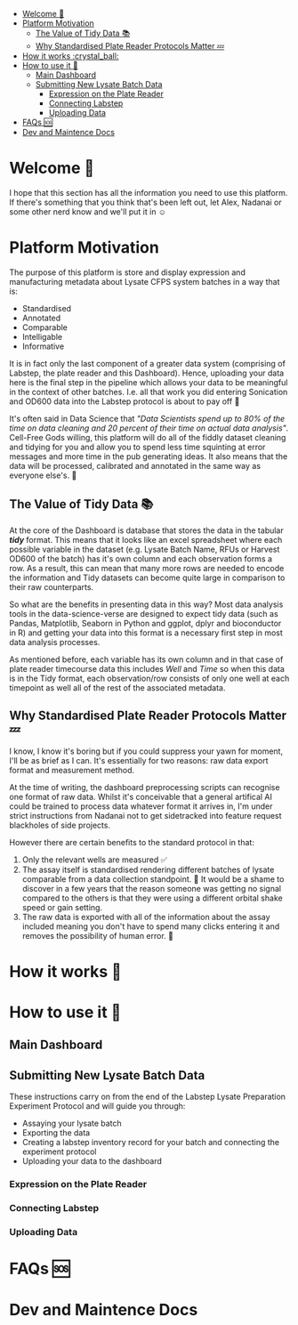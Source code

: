 - [Welcome :star2:](#welcome-star2)
- [Platform Motivation](#platform-motivation)
  - [The Value of Tidy Data :books:](#the-value-of-tidy-data-books)
  - [Why Standardised Plate Reader Protocols Matter :zzz:](#why-standardised-plate-reader-protocols-matter-zzz)
- [How it works :crystal\_ball:](#how-it-works-crystal_ball)
- [How to use it :muscle:](#how-to-use-it-muscle)
  - [Main Dashboard](#main-dashboard)
  - [Submitting New Lysate Batch Data](#submitting-new-lysate-batch-data)
    - [Expression on the Plate Reader](#expression-on-the-plate-reader)
    - [Connecting Labstep](#connecting-labstep)
    - [Uploading Data](#uploading-data)
- [FAQs :sos:](#faqs-sos)
- [Dev and Maintence Docs](#dev-and-maintence-docs)


# Welcome :star2:

I hope that this section has all the information you need to use this platform. If there's something that you think that's been left out, let Alex, Nadanai or some other nerd know and we'll put it in :relaxed:

# Platform Motivation

The purpose of this platform is store and display expression and manufacturing metadata about Lysate CFPS system batches in a way that is:

* Standardised
* Annotated
* Comparable
* Intelligable
* Informative


It is in fact only the last component of a greater data system (comprising of Labstep, the plate reader and this Dashboard). Hence, uploading your data here is the final step in the pipeline which allows your data to be meaningful in the context of other batches. I.e. all that work you did entering Sonication and OD600 data into the Labstep protocol is about to pay off :money_with_wings:

It's often said in Data Science that *"Data Scientists spend up to 80% of the time on data cleaning and 20 percent of their time on actual data analysis"*. Cell-Free Gods willing, this platform will do all of the fiddly dataset cleaning and tidying for you and allow you to spend less time squinting at error messages and more time in the pub generating ideas. It also means that the data will be processed, calibrated and annotated in the same way as everyone else's. :beer:


## The Value of Tidy Data :books:

At the core of the Dashboard is database that stores the data in the tabular ***tidy*** format. This means that it looks like an excel spreadsheet where each possible variable in the dataset (e.g. Lysate Batch Name, RFUs or Harvest OD600 of the batch) has it's own column and each observation forms a row. As a result, this can mean that many more rows are needed to encode the information and Tidy datasets can become quite large in comparison to their raw counterparts. 

So what are the benefits in presenting data in this way? Most data analysis tools in the data-science-verse are designed to expect tidy data (such as Pandas, Matplotlib, Seaborn in Python and ggplot, dplyr and bioconductor in R) and getting your data into this format is a necessary first step in most data analysis processes. 

As mentioned before, each variable has its own column and in that case of plate reader timecourse data this includes *Well* and *Time* so when this data is in the Tidy format, each observation/row consists of only one well at each timepoint as well all of the rest of the associated metadata.

## Why Standardised Plate Reader Protocols Matter :zzz:

I know, I know it's boring but if you could suppress your yawn for moment, I'll be as brief as I can. It's essentially for two reasons: raw data export format and measurement method.

At the time of writing, the dashboard preprocessing scripts can recognise one format of raw data. Whilst it's conceivable that a general artifical AI could be trained to process data whatever format it arrives in, I'm under strict instructions from Nadanai not to get sidetracked into feature request blackholes of side projects.

However there are certain benefits to the standard protocol in that:
1. Only the relevant wells are measured :white_check_mark:
2. The assay itself is standardised rendering different batches of lysate comparable from a data collection standpoint. :cop:
   It would be a shame to discover in a few years that the reason someone was getting no signal compared to the others is that they were using a different orbital shake speed or gain setting.
3. The raw data is exported with all of the information about the assay included meaning you don't have to spend many clicks entering it and removes the possibility of human error. :bath:


# How it works :crystal_ball:

# How to use it :muscle:

## Main Dashboard

## Submitting New Lysate Batch Data

These instructions carry on from the end of the Labstep Lysate Preparation Experiment Protocol and will guide you through:

* Assaying your lysate batch
* Exporting the data
* Creating a labstep inventory record for your batch and connecting the experiment protocol
* Uploading your data to the dashboard

### Expression on the Plate Reader

### Connecting Labstep

### Uploading Data


# FAQs :sos:

# Dev and Maintence Docs


